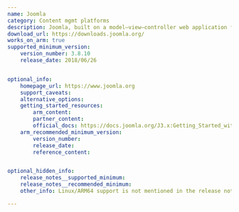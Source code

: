 ```yaml
---
name: Joomla
category: Content mgmt platforms
description: Joomla, built on a model–view–controller web application framework, is a free and open-source content management system (CMS) for publishing web content. It can be used independently of the CMS that allows a user to build powerful online applications.
download_url: https://downloads.joomla.org/
works_on_arm: true
supported_minimum_version:
    version_number: 3.8.10
    release_date: 2018/06/26


optional_info:
    homepage_url: https://www.joomla.org
    support_caveats:
    alternative_options:
    getting_started_resources:
        arm_content:
        partner_content:
        official_docs: https://docs.joomla.org/J3.x:Getting_Started_with_Joomla!
    arm_recommended_minimum_version:
        version_number:
        release_date:
        reference_content:


optional_hidden_info:
    release_notes__supported_minimum:
    release_notes__recommended_minimum:
    other_info: Linux/ARM64 support is not mentioned in the release notes, although it can be found at the DockerHub releases [here](https://hub.docker.com/_/joomla/tags?page=59&page_size=&name=&ordering=).

---
```

